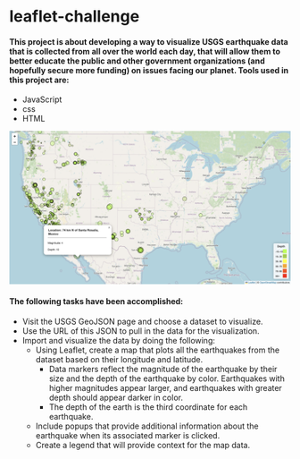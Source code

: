 # leaflet-challenge

#### This project is about developing a way to visualize USGS earthquake data that is collected from all over the world each day, that will allow them to better educate the public and other government organizations (and hopefully secure more funding) on issues facing our planet. Tools used in this project are:
- JavaScript
- css
- HTML

![Alt text](images/earthquakemap.png)
#### The following tasks have been accomplished:
- Visit the USGS GeoJSON page and choose a dataset to visualize.
- Use the URL of this JSON to pull in the data for the visualization.
- Import and visualize the data by doing the following:
    - Using Leaflet, create a map that plots all the earthquakes from the dataset based on their longitude and latitude.
        - Data markers reflect the magnitude of the earthquake by their size and the depth of the earthquake by color. Earthquakes with higher magnitudes appear larger, and earthquakes with greater depth should appear darker in color.
        - The depth of the earth is the third coordinate for each earthquake.
    - Include popups that provide additional information about the earthquake when its associated marker is clicked.
    - Create a legend that will provide context for the map data.
    
